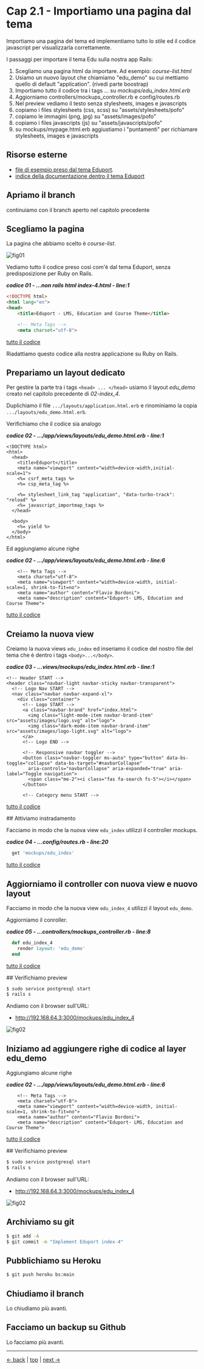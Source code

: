 # <a name="top"></a> Cap 2.1 - Importiamo una pagina dal tema

Importiamo una pagina del tema ed implementiamo tutto lo stile ed il codice javascript per visualizzarla correttamente.

I passaggi per importare il tema Edu sulla nostra app Rails:

1. Scegliamo una pagina html da importare. Ad esempio: *course-list.html*
2. Usiamo un nuovo layout che chiamiamo "edu_demo" su cui mettiamo quello di default "application".
   (rivedi parte boostrap)
3. Importiamo tutto il codice tra i tags <body>...</body> su *mockups/edu_index.html.erb*
4. Aggiorniamo controllers/mockups_controller.rb e config/routes.rb
5. Nel preview vediamo il testo senza stylesheets, images e javascripts
6. copiamo i files stylesheets (css, scss) su "assets/stylesheets/pofo"
7. copiamo le immagini (png, jpg) su "assets/images/pofo"
8. copiamo i files javascripts (js) su "assets/javascripts/pofo"
9. su mockups/mypage.html.erb aggiustiamo i "puntamenti" per richiamare stylesheets, images e javascripts



## Risorse esterne

- [file di esempio preso dal tema Eduport](file:///Users/FB/eduport_v1.2.0/template/course-list.html).
- [indice della documentazione dentro il tema Eduport](file:///Users/FB/eduport_v1.2.0/template/docs/index.html)



## Apriamo il branch

continuiamo con il branch aperto nel capitolo precedente



## Scegliamo la pagina

La pagina che abbiamo scelto è *course-list*.

![fig01](https://github.com/flaviobordonidev/leanpubabrandnewcms/blob/master/15-theme-edu/04-course-list-stylesheet/01_fig01-course-list.png)

Vediamo tutto il codice <html> preso così com'è dal tema Eduport, senza predisposizione per Ruby on Rails.

***codice 01 - ...non rails html index-4.html - line:1***

```html
<!DOCTYPE html>
<html lang="en">
<head>
	<title>Eduport - LMS, Education and Course Theme</title>

	<!-- Meta Tags -->
	<meta charset="utf-8">
```

[tutto il codice](https://github.com/flaviobordonidev/leanpubabrandnewcms/blob/master/15-theme-edu/04-course-list-stylesheet/01_01-course-list.html)

Riadattiamo questo codice alla nostra applicazione su Ruby on Rails.



## Prepariamo un layout dedicato

Per gestire la parte tra i tags `<head> ... </head>` usiamo il layout *edu_demo* creato nel capitolo precedente di *02-index_4*.

Duplichiamo il file `.../layouts/application.html.erb` e rinominiamo la copia `.../layouts/edu_demo.html.erb`. 

Verifichiamo che il codice sia analogo 

***codice 02 - .../app/views/layouts/edu_demo.html.erb - line:1***

```html+erb
<!DOCTYPE html>
<html>
  <head>
    <title>Eduport</title>
    <meta name="viewport" content="width=device-width,initial-scale=1">
    <%= csrf_meta_tags %>
    <%= csp_meta_tag %>

    <%= stylesheet_link_tag "application", "data-turbo-track": "reload" %>
    <%= javascript_importmap_tags %>
  </head>

  <body>
    <%= yield %>
  </body>
</html>
```

Ed aggiungiamo alcune righe 

***codice 02 - .../app/views/layouts/edu_demo.html.erb - line:6***

```html+erb
  	<!-- Meta Tags -->
  	<meta charset="utf-8">
    <meta name="viewport" content="width=device-width, initial-scale=1, shrink-to-fit=no">
  	<meta name="author" content="Flavio Bordoni">
  	<meta name="description" content="Eduport- LMS, Education and Course Theme">
```

[tutto il codice](https://github.com/flaviobordonidev/leanpubabrandnewcms/blob/master/15-theme-edu/02-mockups-first-page/01_02-views-layouts-edu_demo.html.erb)



## Creiamo la nuova view

Creiamo la nuova views `edu_index` ed inseriamo il codice del nostro file del tema che è dentro i tags `<body>...</body>`.

***codice 03 - ...views/mockups/edu_index.html.erb - line:1***

```html+erb
<!-- Header START -->
<header class="navbar-light navbar-sticky navbar-transparent">
  <!-- Logo Nav START -->
  <nav class="navbar navbar-expand-xl">
    <div class="container">
      <!-- Logo START -->
      <a class="navbar-brand" href="index.html">
        <img class="light-mode-item navbar-brand-item" src="assets/images/logo.svg" alt="logo">
        <img class="dark-mode-item navbar-brand-item" src="assets/images/logo-light.svg" alt="logo">
      </a>
      <!-- Logo END -->
  
      <!-- Responsive navbar toggler -->
      <button class="navbar-toggler ms-auto" type="button" data-bs-toggle="collapse" data-bs-target="#navbarCollapse"
        aria-controls="navbarCollapse" aria-expanded="true" aria-label="Toggle navigation">
        <span class="me-2"><i class="fas fa-search fs-5"></i></span>
      </button>
  
      <!-- Category menu START -->
```

[tutto il codice](https://github.com/flaviobordonidev/leanpubabrandnewcms/blob/master/15-theme-edu/02-mockups-first-page/01_03-views-mockups-edu_index_4.html.erb)



## Attiviamo instradamento

Facciamo in modo che la nuova view `edu_index` utilizzi il controller mockups. 

***codice 04 - ...config/routes.rb - line:20***

```ruby
  get 'mockups/edu_index'
```

[tutto il codice](https://github.com/flaviobordonidev/leanpubabrandnewcms/blob/master/15-theme-edu/02-mockups-first-page/01_04-config-routes.rb)



## Aggiorniamo il controller con nuova view e nuovo layout

Facciamo in modo che la nuova view `edu_index_4` utilizzi il layout `edu_demo`.

Aggiorniamo il conroller.

***codice 05 - ...controllers/mockups_controller.rb - line:8***

```ruby
  def edu_index_4
    render layout: 'edu_demo'
  end
```

[tutto il codice](https://github.com/flaviobordonidev/leanpubabrandnewcms/blob/master/15-theme-edu/02-mockups-first-page/01_05-controllers-mockups_controller.rb)



## Verifichiamo preview

```bash
$ sudo service postgresql start
$ rails s
```

Andiamo con il browser sull'URL:

- http://192.168.64.3:3000/mockups/edu_index_4

![fig02](https://github.com/flaviobordonidev/leanpubabrandnewcms/blob/master/15-theme-edu/02-mockups-first-page/01_fig02-edu_index_4.png)



## Iniziamo ad aggiungere righe di codice al layer edu_demo

Aggiungiamo alcune righe 

***codice 02 - .../app/views/layouts/edu_demo.html.erb - line:6***

```html+erb
  	<!-- Meta Tags -->
  	<meta charset="utf-8">
    <meta name="viewport" content="width=device-width, initial-scale=1, shrink-to-fit=no">
  	<meta name="author" content="Flavio Bordoni">
  	<meta name="description" content="Eduport- LMS, Education and Course Theme">
```

[tutto il codice](https://github.com/flaviobordonidev/leanpubabrandnewcms/blob/master/15-theme-edu/02-mockups-first-page/01_02-views-layouts-edu_demo.html.erb)



## Verifichiamo preview

```bash
$ sudo service postgresql start
$ rails s
```

Andiamo con il browser sull'URL:

- http://192.168.64.3:3000/mockups/edu_index_4

![fig02](https://github.com/flaviobordonidev/leanpubabrandnewcms/blob/master/15-theme-edu/02-mockups-first-page/01_fig02-edu_index_4.png)




## Archiviamo su git

```bash
$ git add -A
$ git commit -m "Implement Eduport index-4"
```



## Pubblichiamo su Heroku

```bash
$ git push heroku bs:main
```



## Chiudiamo il branch

Lo chiudiamo più avanti.



## Facciamo un backup su Github

Lo facciamo più avanti.



---

[<- back](https://github.com/flaviobordonidev/leanpubabrandnewcms/blob/master/15-theme-edu/02-mockups-first-page/01_00-import_page.md)
 | [top](#top) |
[next ->](https://github.com/flaviobordonidev/leanpubabrandnewcms/blob/master/15-theme-edu/02-mockups-first-page/02_00-theme_stylesheet.md)
